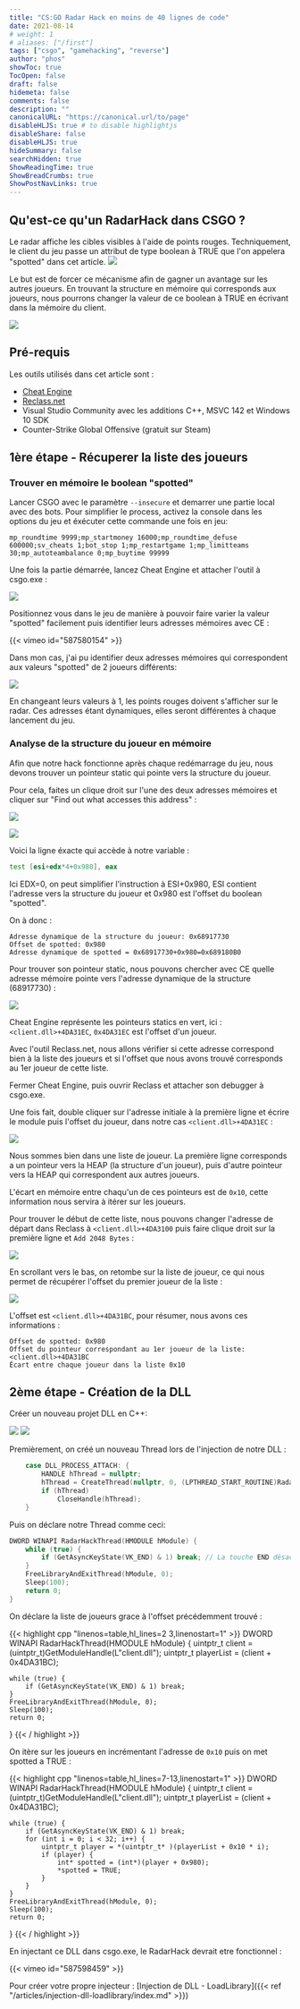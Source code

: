 ```yaml
---
title: "CS:GO Radar Hack en moins de 40 lignes de code"
date: 2021-08-14
# weight: 1
# aliases: ["/first"]
tags: ["csgo", "gamehacking", "reverse"]
author: "phos"
showToc: true
TocOpen: false
draft: false
hidemeta: false
comments: false
description: ""
canonicalURL: "https://canonical.url/to/page"
disableHLJS: true # to disable highlightjs
disableShare: false
disableHLJS: true
hideSummary: false
searchHidden: true
ShowReadingTime: true
ShowBreadCrumbs: true
ShowPostNavLinks: true
---
```


## Qu'est-ce qu'un RadarHack dans CSGO ?

Le radar affiche les cibles visibles à l'aide de points rouges. Techniquement, le client du jeu passe un attribut de type boolean à TRUE que l'on appelera "spotted" dans cet article.
![](2021-08-15-13-15-03.png#center)

Le but est de forcer ce mécanisme afin de gagner un avantage sur les autres joueurs. En trouvant la structure en mémoire qui corresponds aux joueurs, nous pourrons changer la valeur de ce boolean à TRUE en écrivant dans la mémoire du client.

![](2021-08-15-13-23-19.png#center)

## Pré-requis

Les outils utilisés dans cet article sont :
- [Cheat Engine](https://www.cheatengine.org/)
- [Reclass.net](https://github.com/ReClassNET/ReClass.NET/releases/)
- Visual Studio Community avec les additions C++, MSVC 142 et Windows 10 SDK
- Counter-Strike Global Offensive (gratuit sur Steam)

## 1ère étape - Récuperer la liste des joueurs

### Trouver en mémoire le boolean "spotted"

Lancer CSGO avec le paramètre `--insecure` et demarrer une partie local avec des bots. Pour simplifier le process, activez la console dans les options du jeu et éxécuter cette commande une fois en jeu: 
```
mp_roundtime 9999;mp_startmoney 16000;mp_roundtime_defuse 600000;sv_cheats 1;bot_stop 1;mp_restartgame 1;mp_limitteams 30;mp_autoteambalance 0;mp_buytime 99999
```

Une fois la partie démarrée, lancez Cheat Engine et attacher l'outil à csgo.exe :

![](2021-08-15-16-36-47.png#center)

Positionnez vous dans le jeu de manière à pouvoir faire varier la valeur "spotted" facilement puis identifier leurs adresses mémoires avec CE :

{{< vimeo id="587580154" >}}

Dans mon cas, j'ai pu identifier deux adresses mémoires qui correspondent aux valeurs "spotted" de 2 joueurs différents:

![](2021-08-15-17-56-20.png#center)

En changeant leurs valeurs à 1, les points rouges doivent s'afficher sur le radar. Ces adresses étant dynamiques, elles seront différentes à chaque lancement du jeu. 


### Analyse de la structure du joueur en mémoire

Afin que notre hack fonctionne après chaque redémarrage du jeu, nous devons trouver un pointeur static qui pointe vers la structure du joueur.

Pour cela, faites un clique droit sur l'une des deux adresses mémoires et cliquer sur "Find out what accesses this address" :

![](2021-08-15-17-58-53.png#center)

![](2021-08-15-17-59-40.png#center)

Voici la ligne éxacte qui accède à notre variable :

```asm
test [esi+edx*4+0x980], eax
```

Ici EDX=0, on peut simplifier l'instruction à ESI+0x980, ESI contient l'adresse vers la structure du joueur et 0x980 est l'offset du boolean "spotted".

On à donc : 

```
Adresse dynamique de la structure du joueur: 0x68917730
Offset de spotted: 0x980
Adresse dynamique de spotted = 0x68917730+0x980=0x689180B0
```

Pour trouver son pointeur static, nous pouvons chercher avec CE quelle adresse mémoire pointe vers l'adresse dynamique de la structure (68917730) :

![](2021-08-15-18-06-51.png#center)

Cheat Engine représente les pointeurs statics en vert, ici : `<client.dll>+4DA31EC`, `0x4DA31EC` est l'offset d'un joueur.

Avec l'outil Reclass.net, nous allons vérifier si cette adresse correspond bien à la liste des joueurs et si l'offset que nous avons trouvé corresponds au 1er joueur de cette liste.

Fermer Cheat Engine, puis ouvrir Reclass et attacher son debugger à csgo.exe. 

Une fois fait, double cliquer sur l'adresse initiale à la première ligne et écrire le module puis l'offset du joueur, dans notre cas `<client.dll>+4DA31EC` :

![](2021-08-15-18-17-39.png#center)

Nous sommes bien dans une liste de joueur. La première ligne corresponds a un pointeur vers la HEAP (la structure d'un joueur), puis d'autre pointeur vers la HEAP qui correspondent aux autres joueurs.

L'écart en mémoire entre chaqu'un de ces pointeurs est de `0x10`, cette information nous servira à itérer sur les joueurs.

Pour trouver le début de cette liste, nous pouvons changer l'adresse de départ dans Reclass à `<client.dll>+4DA3100` puis faire clique droit sur la première ligne et `Add 2048 Bytes` :

![](2021-08-15-18-23-06.png#center)

En scrollant vers le bas, on retombe sur la liste de joueur, ce qui nous permet de récupérer l'offset du premier joueur de la liste :

![](2021-08-15-18-27-08.png#center)

L'offset est `<client.dll>+4DA31BC`, pour résumer, nous avons ces informations :

```
Offset de spotted: 0x980
Offset du pointeur correspondant au 1er joueur de la liste: <client.dll>+4DA31BC
Écart entre chaque joueur dans la liste 0x10
```

## 2ème étape - Création de la DLL

Créer un nouveau projet DLL en C++:

![](2021-08-15-18-40-37.png#center)
![](2021-08-15-18-41-13.png#center)

Premièrement, on créé un nouveau Thread lors de l'injection de notre DLL :

```cpp
    case DLL_PROCESS_ATTACH: {
        HANDLE hThread = nullptr;
        hThread = CreateThread(nullptr, 0, (LPTHREAD_START_ROUTINE)RadarHackThread, hModule, 0, nullptr);
        if (hThread)
            CloseHandle(hThread);
    }
```

Puis on déclare notre Thread comme ceci:

```cpp
DWORD WINAPI RadarHackThread(HMODULE hModule) {
    while (true) {
        if (GetAsyncKeyState(VK_END) & 1) break; // La touche END désactive le hack proprement
    }
    FreeLibraryAndExitThread(hModule, 0);
    Sleep(100);
    return 0;
}
```

On déclare la liste de joueurs grace à l'offset précédemment trouvé :

{{< highlight cpp "linenos=table,hl_lines=2 3,linenostart=1" >}}
DWORD WINAPI RadarHackThread(HMODULE hModule) {
    uintptr_t client = (uintptr_t)GetModuleHandle(L"client.dll");
    uintptr_t playerList = (client + 0x4DA31BC);

    while (true) {
        if (GetAsyncKeyState(VK_END) & 1) break;
    }
    FreeLibraryAndExitThread(hModule, 0);
    Sleep(100);
    return 0;
}
{{< / highlight >}}

On itère sur les joueurs en incrémentant l'adresse de `0x10` puis on met spotted a TRUE :

{{< highlight cpp "linenos=table,hl_lines=7-13,linenostart=1" >}}
DWORD WINAPI RadarHackThread(HMODULE hModule) {
    uintptr_t client = (uintptr_t)GetModuleHandle(L"client.dll");
    uintptr_t playerList = (client + 0x4DA31BC);

    while (true) {
        if (GetAsyncKeyState(VK_END) & 1) break;
        for (int i = 0; i < 32; i++) {
            uintptr_t player = *(uintptr_t* )(playerList + 0x10 * i);
            if (player) {
                int* spotted = (int*)(player + 0x980);
                *spotted = TRUE;
            }
        }
    }
    FreeLibraryAndExitThread(hModule, 0);
    Sleep(100);
    return 0;
}
{{< / highlight >}}


En injectant ce DLL dans csgo.exe, le RadarHack devrait etre fonctionnel :

{{< vimeo id="587598459" >}}


Pour créer votre propre injecteur : [Injection de DLL - LoadLibrary]({{< ref "/articles/injection-dll-loadlibrary/index.md" >}})
